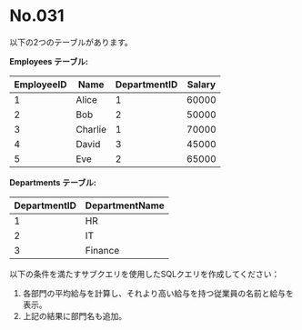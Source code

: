 # No.031

以下の2つのテーブルがあります。

**Employees テーブル:**

| EmployeeID | Name       | DepartmentID | Salary |
|------------|------------|--------------|--------|
| 1          | Alice      | 1            | 60000  |
| 2          | Bob        | 2            | 50000  |
| 3          | Charlie    | 1            | 70000  |
| 4          | David      | 3            | 45000  |
| 5          | Eve        | 2            | 65000  |

**Departments テーブル:**

| DepartmentID | DepartmentName |
|--------------|----------------|
| 1            | HR             |
| 2            | IT             |
| 3            | Finance        |

以下の条件を満たすサブクエリを使用したSQLクエリを作成してください：

1. 各部門の平均給与を計算し、それより高い給与を持つ従業員の名前と給与を表示。
2. 上記の結果に部門名も追加。
